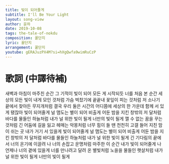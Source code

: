 ```yaml
---
title: 빛이 되어줄게
subtitle: I'll Be Your Light
layout: song-view
author: 윤하
date: 2019-10-08
tags: the-tale-of-nokdu
composition: 꿀단지
lyric: 꿀단지
arrangement: 꿀단지
youtube: gERAJuzPX4M?si=hXgQwfa9wimRuCzP
---
```


# 歌詞 (中譯待補)

새벽과 아침이 마주친 순간
그 기적이 빛이 되어
모든 게 시작되듯
너를 처음 본 순간
세상의 모든 빛이
내게 모인 것처럼
가슴 벅찼기에
끝끝내 꽃잎이 피는 것처럼
저 소나기 끝에서
찾아든 무지개처럼
결국 우리 둘은
시간의 어디쯤에
세상의 한 가운데
함께 서 있게 됐잖아
빛이 되어줄게
널 맴도는 별이 되어 비출게
어둔 밤을 지킨
창밖의 저 달처럼
바다를 물들인 하늘처럼
내가 널 위한 빛이 될게
너만의 빛이 될게
깰 수 없는 꿈을 꾸는 것처럼
긴 어둠에 길을 잃고
헤매는 악몽처럼
너무 힘이 들 땐
천천히 고갤 들어
지친 맘이 쉬는 곳
내가 거기 서 있을게
빛이 되어줄게
널 맴도는 별이 되어 비출게
어둔 밤을 지킨
창밖의 저 달처럼
바다를 물들인 하늘처럼
내가 널 위한 빛이 될게
긴 기다림의 끝에서
너의 온기에 이끌려
나 너의 손잡고
운명처럼 마주한 이 순간
내가
빛이 되어줄게
나 언제나 너의 곁에 있을게
너를 만나려고 달려 온 별빛처럼
노을을 물들인 햇살처럼
내가 널 위한 빛이 될게
너만의 빛이 될게
